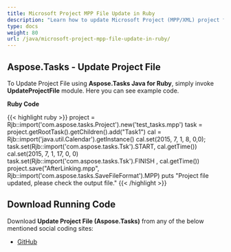 ```yaml
---
title: Microsoft Project MPP File Update in Ruby
description: "Learn how to update Microsoft Project (MPP/XML) project files using Aspose.Tasks Java for Ruby."
type: docs
weight: 80
url: /java/microsoft-project-mpp-file-update-in-ruby/
---
```


## **Aspose.Tasks - Update Project File**
To Update Project File using **Aspose.Tasks Java for Ruby**, simply invoke **UpdateProjectFile** module. Here you can see example code.

**Ruby Code**

{{< highlight ruby >}}
project = Rjb::import('com.aspose.tasks.Project').new('test_tasks.mpp')
task = project.getRootTask().getChildren().add("Task1")
cal = Rjb::import('java.util.Calendar').getInstance()
cal.set(2015, 7, 1, 8, 0,0);
task.set(Rjb::import('com.aspose.tasks.Tsk').START, cal.getTime())
cal.set(2015, 7, 1, 17, 0, 0)
task.set(Rjb::import('com.aspose.tasks.Tsk').FINISH , cal.getTime())
project.save("AfterLinking.mpp", Rjb::import('com.aspose.tasks.SaveFileFormat').MPP)
puts "Project file updated, please check the output file."
{{< /highlight >}}

## **Download Running Code**
Download **Update Project File (Aspose.Tasks)** from any of the below mentioned social coding sites:

- [GitHub](https://github.com/aspose-tasks/Aspose.Tasks-for-Java/blob/master/Plugins/Aspose_Tasks_Java_for_Ruby/lib/asposetasksjava/Projects/updateprojectfile.rb)
